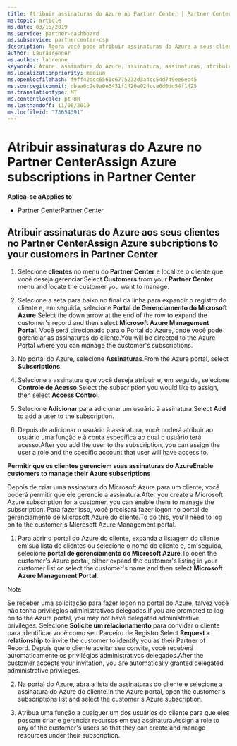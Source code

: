 ```yaml
---
title: Atribuir assinaturas do Azure no Partner Center | Partner Center
ms.topic: article
ms.date: 03/15/2019
ms.service: partner-dashboard
ms.subservice: partnercenter-csp
description: Agora você pode atribuir assinaturas do Azure a seus clientes no Partner Center. Você também pode habilitá-los para que eles mesmos gerenciem as assinaturas.
author: LauraBrenner
ms.author: labrenne
keywords: Azure, assinatura do Azure, assinatura, assinaturas, atribuir assinatura, gerenciar assinatura do Azure
ms.localizationpriority: medium
ms.openlocfilehash: f9ff42dcc6561c6775232d3a4cc54d749ee6ec45
ms.sourcegitcommit: dbaa6c2e8a0e6431f1420e024cca6d0dd54f1425
ms.translationtype: MT
ms.contentlocale: pt-BR
ms.lasthandoff: 11/06/2019
ms.locfileid: "73654391"
---
```

# <a name="assign-azure-subscriptions-in-partner-center"></a><span data-ttu-id="3b430-104">Atribuir assinaturas do Azure no Partner Center</span><span class="sxs-lookup"><span data-stu-id="3b430-104">Assign Azure subscriptions in Partner Center</span></span>

<span data-ttu-id="3b430-105">**Aplica-se a**</span><span class="sxs-lookup"><span data-stu-id="3b430-105">**Applies to**</span></span>

-  <span data-ttu-id="3b430-106">Partner Center</span><span class="sxs-lookup"><span data-stu-id="3b430-106">Partner Center</span></span>
 
## <a name="assign-azure-subcriptions-to-your-customers-in-partner-center"></a><span data-ttu-id="3b430-107">Atribuir assinaturas do Azure aos seus clientes no Partner Center</span><span class="sxs-lookup"><span data-stu-id="3b430-107">Assign Azure subcriptions to your customers in Partner Center</span></span>

1. <span data-ttu-id="3b430-108">Selecione **clientes** no menu do **Partner Center** e localize o cliente que você deseja gerenciar.</span><span class="sxs-lookup"><span data-stu-id="3b430-108">Select **Customers** from your **Partner Center** menu and locate the customer you want to manage.</span></span>

2.  <span data-ttu-id="3b430-109">Selecione a seta para baixo no final da linha para expandir o registro do cliente e, em seguida, selecione **Portal de Gerenciamento do Microsoft Azure**.</span><span class="sxs-lookup"><span data-stu-id="3b430-109">Select the down arrow at the end of the row to expand the customer's record and then select **Microsoft Azure Management Portal**.</span></span> <span data-ttu-id="3b430-110">Você será direcionado para o Portal do Azure, onde você pode gerenciar as assinaturas do cliente.</span><span class="sxs-lookup"><span data-stu-id="3b430-110">You will be directed to the Azure Portal where you can manage the customer's subscriptions.</span></span> 

4. <span data-ttu-id="3b430-111">No portal do Azure, selecione **Assinaturas**.</span><span class="sxs-lookup"><span data-stu-id="3b430-111">From the Azure portal, select **Subscriptions**.</span></span>

5. <span data-ttu-id="3b430-112">Selecione a assinatura que você deseja atribuir e, em seguida, selecione **Controle de Acesso**.</span><span class="sxs-lookup"><span data-stu-id="3b430-112">Select the subscription you would like to assign, then select **Access Control**.</span></span>

6. <span data-ttu-id="3b430-113">Selecione **Adicionar** para adicionar um usuário à assinatura.</span><span class="sxs-lookup"><span data-stu-id="3b430-113">Select **Add** to add a user to the subscription.</span></span> 

7. <span data-ttu-id="3b430-114">Depois de adicionar o usuário à assinatura, você poderá atribuir ao usuário uma função e à conta específica ao qual o usuário terá acesso.</span><span class="sxs-lookup"><span data-stu-id="3b430-114">After you add the user to the subscription, you can assign the user a role and the specific account that user will have access to.</span></span> 

<span data-ttu-id="3b430-115">**Permitir que os clientes gerenciem suas assinaturas do Azure**</span><span class="sxs-lookup"><span data-stu-id="3b430-115">**Enable customers to manage their Azure subscriptions**</span></span>

<span data-ttu-id="3b430-116">Depois de criar uma assinatura do Microsoft Azure para um cliente, você poderá permitir que ele gerencie a assinatura.</span><span class="sxs-lookup"><span data-stu-id="3b430-116">After you create a Microsoft Azure subscription for a customer, you can enable them to manage the subscription.</span></span> <span data-ttu-id="3b430-117">Para fazer isso, você precisará fazer logon no portal de gerenciamento de Microsoft Azure do cliente.</span><span class="sxs-lookup"><span data-stu-id="3b430-117">To do this, you'll need to log on to the customer's Microsoft Azure Management portal.</span></span> 

1.  <span data-ttu-id="3b430-118">Para abrir o portal do Azure do cliente, expanda a listagem do cliente em sua lista de clientes ou selecione o nome do cliente e, em seguida, selecione **portal de gerenciamento do Microsoft Azure**.</span><span class="sxs-lookup"><span data-stu-id="3b430-118">To open the customer's Azure portal, either expand the customer's listing in your customer list or select the customer's name and then select **Microsoft Azure Management Portal**.</span></span>
    
> [!NOTE]  
> <span data-ttu-id="3b430-119">Se receber uma solicitação para fazer logon no portal do Azure, talvez você não tenha privilégios administrativos delegados.</span><span class="sxs-lookup"><span data-stu-id="3b430-119">If you are prompted to log on to the Azure portal, you may not have delegated administrative privileges.</span></span> <span data-ttu-id="3b430-120">Selecione **Solicite um relacionamento** para convidar o cliente para identificar você como seu Parceiro de Registro.</span><span class="sxs-lookup"><span data-stu-id="3b430-120">Select **Request a relationship** to invite the customer to identify you as their Partner of Record.</span></span> <span data-ttu-id="3b430-121">Depois que o cliente aceitar seu convite, você receberá automaticamente os privilégios administrativos delegados.</span><span class="sxs-lookup"><span data-stu-id="3b430-121">After the customer accepts your invitation, you are automatically granted delegated administrative privileges.</span></span> 

2.  <span data-ttu-id="3b430-122">Na portal do Azure, abra a lista de assinaturas do cliente e selecione a assinatura do Azure do cliente.</span><span class="sxs-lookup"><span data-stu-id="3b430-122">In the Azure portal, open the customer's subscriptions list and select the customer's Azure subscription.</span></span>

3.  <span data-ttu-id="3b430-123">Atribua uma função a qualquer um dos usuários do cliente para que eles possam criar e gerenciar recursos em sua assinatura.</span><span class="sxs-lookup"><span data-stu-id="3b430-123">Assign a role to any of the customer's users so that they can create and manage resources under their subscription.</span></span>



